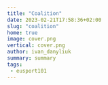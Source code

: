```yaml
---
title: "Coalition"
date: 2023-02-21T17:58:36+02:00
slug: "coalition"
home: true
image: cover.png
vertical: cover.png
author: ivan_danyliuk
summary: summary
tags:
 - eusport101
---
```


